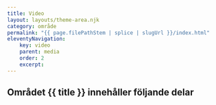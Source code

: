 ```yaml
---
title: Video
layout: layouts/theme-area.njk
category: område
permalink: "{{ page.filePathStem | splice | slugUrl }}/index.html"
eleventyNavigation:
    key: video
    parent: media
    order: 2
    excerpt: 
---
```

## Området {{ title }} innehåller följande delar
